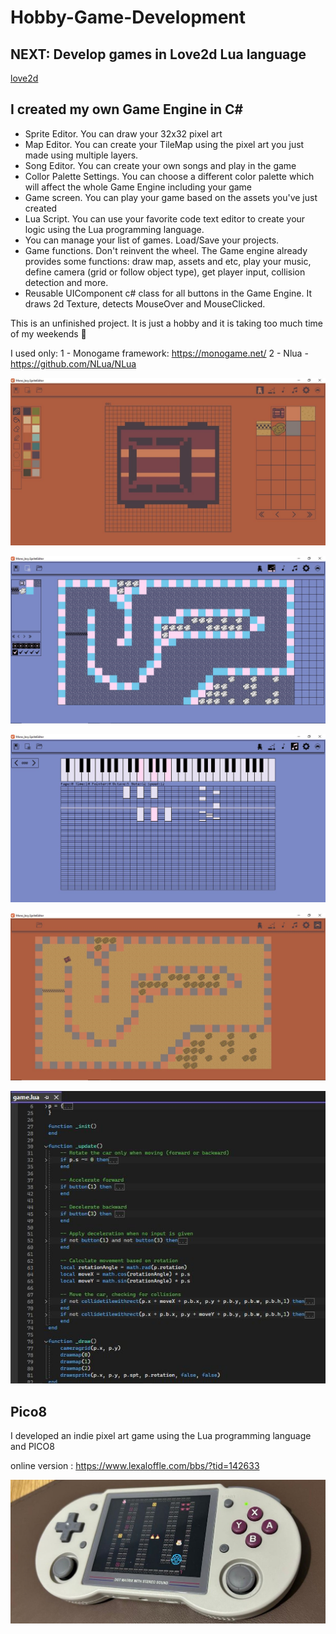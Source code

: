 # Hobby-Game-Development

## NEXT: Develop games in Love2d Lua language

[love2d](https://love2d.org/wiki/Main_Page)

## I created my own Game Engine in C#

- Sprite Editor. You can draw your 32x32 pixel art
- Map Editor. You can create your TileMap using the pixel art you just made using multiple layers.
- Song Editor. You can create your own songs and play in the game
- Collor Palette Settings. You can choose a different color palette which will affect the whole Game Engine including your game
- Game screen. You can play your game based on the assets you've just created
- Lua Script. You can use your favorite code text editor to create your logic using the Lua programming language.
- You can manage your list of games. Load/Save your projects.
- Game functions. Don't reinvent the wheel. The Game engine already provides some functions: draw map, assets and etc, play your music, define camera (grid or follow object type), get player input, collision detection and more.
- Reusable UIComponent c# class for all buttons in the Game Engine. It draws 2d Texture, detects MouseOver and MouseClicked.

This is an unfinished project. It is just a hobby and it is taking too much time of my weekends 😬 

I used only:
1 - Monogame framework: https://monogame.net/
2 - Nlua - https://github.com/NLua/NLua

<p align="center">
  <img src="./img/sprite.png?raw=true">
</p>

<p align="center">
  <img src="./img/mapeditor.png?raw=true">
</p>

<p align="center">
  <img src="./img/songEditor.png?raw=true">
</p>

<p align="center">
  <img src="./img/game.png?raw=true">
</p>

<p align="center">
  <img src="./img/LuaCode.png?raw=true">
</p>


## Pico8

I developed an indie pixel art game using the Lua programming language and PICO8

online version : https://www.lexaloffle.com/bbs/?tid=142633

<p align="center">
  <img src="./img/pico8.png?raw=true">
</p>
